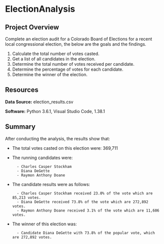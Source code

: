 # ElectionAnalysis

## Project Overview

Complete an election audit for a Colorado Board of Elections for a recent local congressional election, the below are the goals and the findings.

1. Calculate the total number of votes casted.
2. Get a list of all candidates in the election.
3. Determine the total number of votes received per candidate.
4. Determine the percentage of votes for each candidate. 
5. Determine the winner of the election.

## Resources

**Data Source:** election_results.csv

**Software:** Python 3.6.1, Visual Studio Code, 1.38.1

## Summary 

After conducting the analysis, the results show that:

- The total votes casted on this election were: 369,711
- The running candidates were:
		
		- Charles Casper Stockham
		- Diana DeGette
		- Raymon Anthony Doane

- The candidate results were as follows:

		- Charles Casper Stockham received 23.0% of the vote which are 85,213 votes.
		- Diana DeGette received 73.8% of the vote which are 272,892 votes.
		- Raymon Anthony Doane received 3.1% of the vote which are 11,606 votes.

- The winner of this election was:

		- Candidate Diana DeGette with 73.8% of the popular vote, which are 272,892 votes.